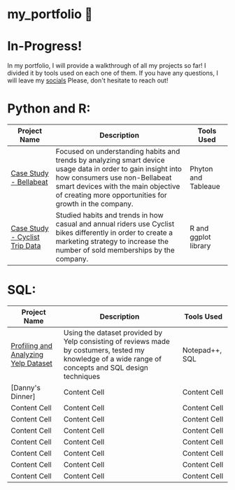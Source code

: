 # my_portfolio :book:
# In-Progress!

In my portfolio, I will provide a walkthrough of all my projects so far! I divided it by tools used on each one of them. If you have any questions, I will leave my [socials]() Please, don't hesitate to reach out! 

# Python and R: 
| Project Name  | Description   | Tools Used    |
| ------------- | ------------- | ------------- |
| [Case Study - Bellabeat](https://www.kaggle.com/code/sebyramirez/case-study-bellabeat)  | Focused on understanding habits and trends by analyzing smart device usage data in order to gain insight into how consumers use non-Bellabeat smart devices with the main objective of creating more opportunities for growth in the company.  | Phyton and Tableaue  |
| [Case Study - Cyclist Trip Data](https://www.kaggle.com/code/sebyramirez/case-study-cyclist-divvy-tripdata) | Studied habits and trends in how casual and annual riders use Cyclist bikes differently in order to create a marketing strategy to increase the number of sold memberships by the company.  | R and ggplot library  |

# SQL:
| Project Name  | Description   | Tools Used    |
| ------------- | ------------- | ------------- |
| [Profiling and Analyzing Yelp Dataset](https://coursera-assessments.s3.amazonaws.com/assessments/1675706900802/1d2ebb12-54e7-4aac-b2ed-de0a670c4297/WorkSheetDS.txt)  |  Using the dataset provided by Yelp consisting of reviews made by costumers, tested my knowledge of a wide range of concepts and SQL design techniques   | Notepad++, SQL   |
| [Danny's Dinner]  | Content Cell  | Content Cell  |
| Content Cell  | Content Cell  | Content Cell  |
| Content Cell  | Content Cell  | Content Cell  |
| Content Cell  | Content Cell  | Content Cell  |
| Content Cell  | Content Cell  | Content Cell  |
| Content Cell  | Content Cell  | Content Cell  |
| Content Cell  | Content Cell  | Content Cell  |
| Content Cell  | Content Cell  | Content Cell  |
